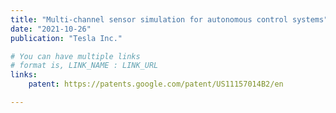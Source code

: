 ```yaml
---
title: "Multi-channel sensor simulation for autonomous control systems"
date: "2021-10-26"
publication: "Tesla Inc."

# You can have multiple links
# format is, LINK_NAME : LINK_URL
links:
    patent: https://patents.google.com/patent/US11157014B2/en

---
```




